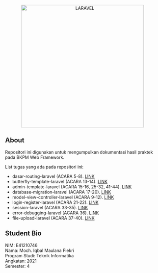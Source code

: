 <p align="center"><a href="#" target="_blank"><img src="https://raw.githubusercontent.com/laravel/art/master/logo-lockup/5%20SVG/2%20CMYK/1%20Full%20Color/laravel-logolockup-cmyk-red.svg" width="400" alt="LARAVEL"></a></p>

## About

Repositori ini digunakan untuk mengumpulkan dokumentasi hasil praktek pada BKPM Web Framework.

List tugas yang ada pada repositori ini:
- dasar-routing-laravel (ACARA 5-8). <a href="https://github.com/Iqbal-Maulana67/BKPM-DOCS_SMT4_E41210746_TIF_B/tree/main/dasar-routing-laravel"> LINK </a>
- butterfly-template-laravel (ACARA 13-14). <a href="https://github.com/Iqbal-Maulana67/BKPM-DOCS_SMT4_E41210746_TIF_B/tree/main/butterfly-template-laravel"> LINK </a>
- admin-template-laravel (ACARA 15-16, 25-32, 41-44). <a href="https://github.com/Iqbal-Maulana67/BKPM-DOCS_SMT4_E41210746_TIF_B/tree/main/admin-template-laravel"> LINK </a>
- database-migration-laravel (ACARA 17-20). <a href="https://github.com/Iqbal-Maulana67/BKPM-DOCS_SMT4_E41210746_TIF_B/tree/main/database-migration-laravel"> LINK </a>
- model-view-controller-laravel (ACARA 9-12). <a href="https://github.com/Iqbal-Maulana67/BKPM-DOCS_SMT4_E41210746_TIF_B/tree/main/model-view-controller-laravel"> LINK </a>
- login-register-laravel (ACARA 21-22). <a href="https://github.com/Iqbal-Maulana67/BKPM-DOCS_SMT4_E41210746_TIF_B/tree/main/login-register-laravel"> LINK </a>
- session-laravel (ACARA 33-35). <a href="https://github.com/Iqbal-Maulana67/BKPM-DOCS_SMT4_E41210746_TIF_B/tree/main/session-laravel"> LINK </a>
- error-debugging-laravel (ACARA 36). <a href="https://github.com/Iqbal-Maulana67/BKPM-DOCS_SMT4_E41210746_TIF_B/tree/main/error-debugging-laravel"> LINK </a>
- file-upload-laravel (ACARA 37-40). <a href="https://github.com/Iqbal-Maulana67/BKPM-DOCS_SMT4_E41210746_TIF_B/tree/main/file-upload-laravel"> LINK </a>

## Student Bio

NIM: E41210746 <br>
Nama: Moch. Iqbal Maulana Fiekri <br>
Program Studi: Teknik Informatika <br>
Angkatan: 2021 <br>
Semester: 4 <br>